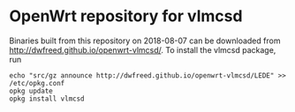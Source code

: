 OpenWrt repository for vlmcsd
========
Binaries built from this repository on 2018-08-07 can be downloaded from http://dwfreed.github.io/openwrt-vlmcsd/.
To install the vlmcsd package, run
```
echo "src/gz announce http://dwfreed.github.io/openwrt-vlmcsd/LEDE" >> /etc/opkg.conf
opkg update
opkg install vlmcsd
```
